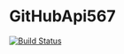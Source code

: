 # GitHubApi567
[![Build Status](https://travis-ci.org/ywCN/GitHubApi567.svg?branch=master)](https://travis-ci.org/ywCN/GitHubApi567)
